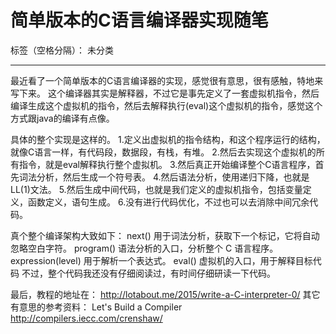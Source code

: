﻿# 简单版本的C语言编译器实现随笔

标签（空格分隔）： 未分类

---
最近看了一个简单版本的C语言编译器的实现，感觉很有意思，很有感触，特地来写下来。
这个编译器其实是解释器，不过它是事先定义了一套虚拟机指令，然后编译生成这个虚拟机的指令，然后去解释执行(eval)这个虚拟机的指令，感觉这个方式跟java的编译有点像。

具体的整个实现是这样的。
1.定义出虚拟机的指令结构，和这个程序运行的结构，就像C语言一样，有代码段，数据段，有栈，有堆。
2.然后去实现这个虚拟机的所有指令，就是eval解释执行整个虚拟机。
3.然后真正开始编译整个C语言程序，首先词法分析，然后生成一个符号表。
4.然后语法分析，使用递归下降，也就是LL(1)文法。
5.然后生成中间代码，也就是我们定义的虚拟机指令，包括变量定义，函数定义，语句生成。
6.没有进行代码优化，不过也可以去消除中间冗余代码。

真个整个编译架构大致如下：
next() 用于词法分析，获取下一个标记，它将自动忽略空白字符。
program() 语法分析的入口，分析整个 C 语言程序。
expression(level) 用于解析一个表达式。
eval() 虚拟机的入口，用于解释目标代码
不过，整个代码我还没有仔细阅读过，有时间仔细研读一下代码。

最后，教程的地址在：
http://lotabout.me/2015/write-a-C-interpreter-0/
其它有意思的参考资料：
Let's Build a Compiler
http://compilers.iecc.com/crenshaw/

